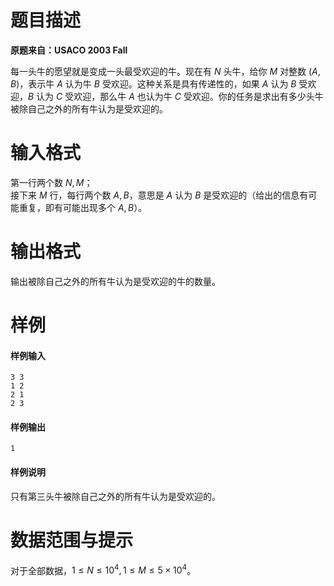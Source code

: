 
# 题目描述

**原题来自：USACO 2003 Fall**

每一头牛的愿望就是变成一头最受欢迎的牛。现在有 $N$ 头牛，给你 $M$ 对整数 $(A,B)$，表示牛 $A$ 认为牛 $B$ 受欢迎。这种关系是具有传递性的，如果 $A$ 认为 $B$ 受欢迎，$B$ 认为 $C$ 受欢迎，那么牛 $A$ 也认为牛 $C$ 受欢迎。你的任务是求出有多少头牛被除自己之外的所有牛认为是受欢迎的。

# 输入格式

第一行两个数 $N,M$；  
接下来 $M$ 行，每行两个数 $A,B$，意思是 $A$ 认为 $B$ 是受欢迎的（给出的信息有可能重复，即有可能出现多个 $A,B$）。

# 输出格式

输出被除自己之外的所有牛认为是受欢迎的牛的数量。

# 样例

#### 样例输入
```plain
3 3
1 2
2 1
2 3
```
#### 样例输出
```plain
1
```
#### 样例说明
只有第三头牛被除自己之外的所有牛认为是受欢迎的。

# 数据范围与提示

对于全部数据，$1\le N\le 10^4,1\le M\le 5\times 10^4$。

